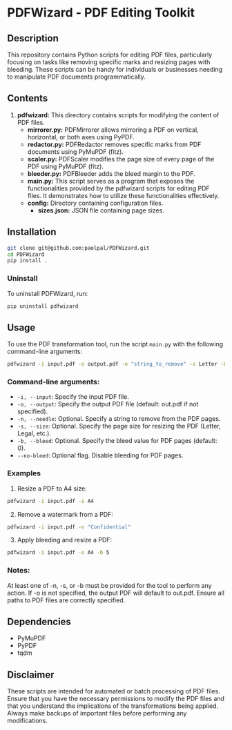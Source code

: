 # PDFWizard - PDF Editing Toolkit

## Description
This repository contains Python scripts for editing PDF files, particularly focusing on tasks like removing specific marks and resizing pages with bleeding. These scripts can be handy for individuals or businesses needing to manipulate PDF documents programmatically.

## Contents
1. **pdfwizard:** This directory contains scripts for modifying the content of PDF files.
   - **mirrorer.py:** PDFMirrorer allows mirroring a PDF on vertical, horizontal, or both axes using PyPDF.
   - **redactor.py:** PDFRedactor removes specific marks from PDF documents using PyMuPDF (fitz).
   - **scaler.py:** PDFScaler modifies the page size of every page of the PDF using PyMuPDF (fitz).
   - **bleeder.py:** PDFBleeder adds the bleed margin to the PDF.
   - **__main__.py:** This script serves as a program that exposes the functionalities provided by the pdfwizard scripts for editing PDF files. It demonstrates how to utilize these functionalities effectively.
   - **config:** Directory containing configuration files.
      - **sizes.json:** JSON file containing page sizes.

## Installation

```sh
git clone git@github.com:paolpal/PDFWizard.git
cd PDFWizard
pip install .
```

### Uninstall
To uninstall PDFWizard, run:

```sh
pip uninstall pdfwizard
```

## Usage

To use the PDF transformation tool, run the script `main.py` with the following command-line arguments:

```bash
pdfwizard -i input.pdf -o output.pdf -n "string_to_remove" -s Letter -b 9 --no-bleed
```

### Command-line arguments:
- `-i, --input`: Specify the input PDF file.
- `-o, --output`: Specify the output PDF file (default: out.pdf if not specified).
- `-n, --needle`: Optional. Specify a string to remove from the PDF pages.
- `-s, --size`: Optional. Specify the page size for resizing the PDF (Letter, Legal, etc.).
- `-b, --bleed`: Optional. Specify the bleed value for PDF pages (default: 0).
- `--no-bleed`: Optional flag. Disable bleeding for PDF pages.

### Examples
1. Resize a PDF to A4 size:

```bash
pdfwizard -i input.pdf -s A4
```
2. Remove a watermark from a PDF:

```bash
pdfwizard -i input.pdf -n "Confidential"
```
3. Apply bleeding and resize a PDF:

```bash
pdfwizard -i input.pdf -s A4 -b 5
```

### Notes:
At least one of -n, -s, or -b must be provided for the tool to perform any action.
If -o is not specified, the output PDF will default to out.pdf.
Ensure all paths to PDF files are correctly specified.

## Dependencies
- PyMuPDF
- PyPDF
- tqdm

## Disclaimer
These scripts are intended for automated or batch processing of PDF files. Ensure that you have the necessary permissions to modify the PDF files and that you understand the implications of the transformations being applied. Always make backups of important files before performing any modifications.
